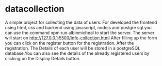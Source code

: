 # datacollection
A simple project for collecting the data of users. For developed the frontend using html, css and backend using javascript, nodejs and postgre sql.you can use the command npm run albinmicheal to start the server. The server will start on http://127.0.0.1:5500/info-collection.html After filling up the form you can click on the register button for the registration. After the registration. The Details of each user will be stored in a postgreSQL database.You can also see the details of the already registered users by clicking on the Display Details button. 

